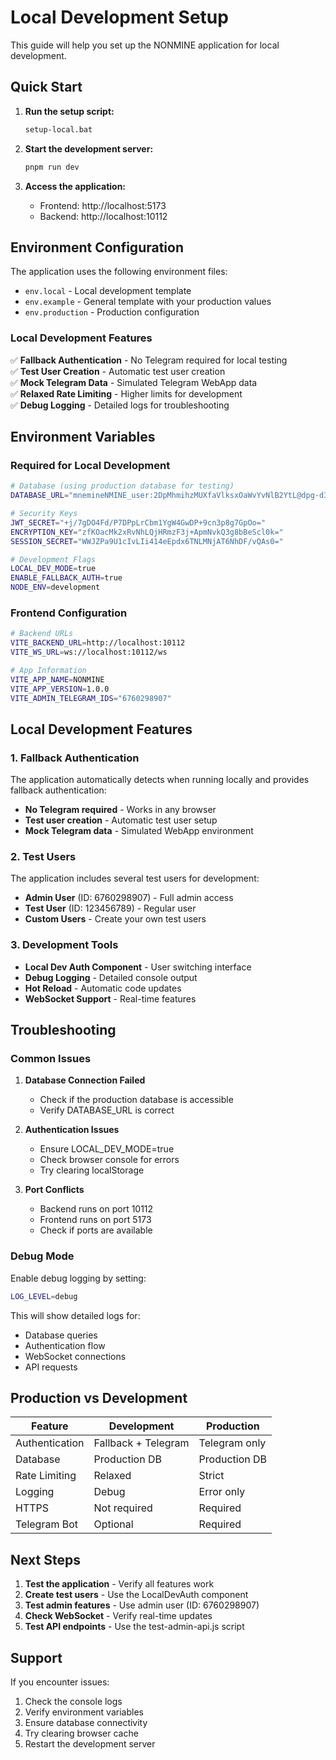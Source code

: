 ﻿# Local Development Setup

This guide will help you set up the NONMINE application for local development.

## Quick Start

1. **Run the setup script:**
   ```bash
   setup-local.bat
   ```

2. **Start the development server:**
   ```bash
   pnpm run dev
   ```

3. **Access the application:**
   - Frontend: http://localhost:5173
   - Backend: http://localhost:10112

## Environment Configuration

The application uses the following environment files:

- `env.local` - Local development template
- `env.example` - General template with your production values
- `env.production` - Production configuration

### Local Development Features

✅ **Fallback Authentication** - No Telegram required for local testing  
✅ **Test User Creation** - Automatic test user creation  
✅ **Mock Telegram Data** - Simulated Telegram WebApp data  
✅ **Relaxed Rate Limiting** - Higher limits for development  
✅ **Debug Logging** - Detailed logs for troubleshooting  

## Environment Variables

### Required for Local Development

```bash
# Database (using production database for testing)
DATABASE_URL="mnemineNMINE_user:2DpMhmihzMUXfaVlksxOaWvYvNlB2YtL@dpg-d38dq93e5dus73a34u3g-a/NONMINE_zupy"

# Security Keys
JWT_SECRET="+j/7gDO4Fd/P7DPpLrCbm1YgW4GwDP+9cn3p8g7GpOo="
ENCRYPTION_KEY="zfKOacMk2xRvNhLQjHRmzF3j+ApmNvkQ3g8bBeScl0k="
SESSION_SECRET="WWJZPa9U1cIvLIi414eEpdx6TNLMNjAT6NhDF/vQAs0="

# Development Flags
LOCAL_DEV_MODE=true
ENABLE_FALLBACK_AUTH=true
NODE_ENV=development
```

### Frontend Configuration

```bash
# Backend URLs
VITE_BACKEND_URL=http://localhost:10112
VITE_WS_URL=ws://localhost:10112/ws

# App Information
VITE_APP_NAME=NONMINE
VITE_APP_VERSION=1.0.0
VITE_ADMIN_TELEGRAM_IDS="6760298907"
```

## Local Development Features

### 1. Fallback Authentication

The application automatically detects when running locally and provides fallback authentication:

- **No Telegram required** - Works in any browser
- **Test user creation** - Automatic test user setup
- **Mock Telegram data** - Simulated WebApp environment

### 2. Test Users

The application includes several test users for development:

- **Admin User** (ID: 6760298907) - Full admin access
- **Test User** (ID: 123456789) - Regular user
- **Custom Users** - Create your own test users

### 3. Development Tools

- **Local Dev Auth Component** - User switching interface
- **Debug Logging** - Detailed console output
- **Hot Reload** - Automatic code updates
- **WebSocket Support** - Real-time features

## Troubleshooting

### Common Issues

1. **Database Connection Failed**
   - Check if the production database is accessible
   - Verify DATABASE_URL is correct

2. **Authentication Issues**
   - Ensure LOCAL_DEV_MODE=true
   - Check browser console for errors
   - Try clearing localStorage

3. **Port Conflicts**
   - Backend runs on port 10112
   - Frontend runs on port 5173
   - Check if ports are available

### Debug Mode

Enable debug logging by setting:
```bash
LOG_LEVEL=debug
```

This will show detailed logs for:
- Database queries
- Authentication flow
- WebSocket connections
- API requests

## Production vs Development

| Feature | Development | Production |
|---------|-------------|------------|
| Authentication | Fallback + Telegram | Telegram only |
| Database | Production DB | Production DB |
| Rate Limiting | Relaxed | Strict |
| Logging | Debug | Error only |
| HTTPS | Not required | Required |
| Telegram Bot | Optional | Required |

## Next Steps

1. **Test the application** - Verify all features work
2. **Create test users** - Use the LocalDevAuth component
3. **Test admin features** - Use admin user (ID: 6760298907)
4. **Check WebSocket** - Verify real-time updates
5. **Test API endpoints** - Use the test-admin-api.js script

## Support

If you encounter issues:

1. Check the console logs
2. Verify environment variables
3. Ensure database connectivity
4. Try clearing browser cache
5. Restart the development server

